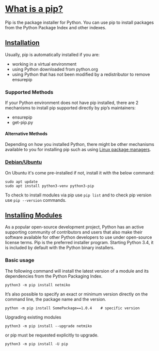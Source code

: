 # [What is a pip?](https://pypi.org/project/pip/)

Pip is the package installer for Python. You can use pip to install packages from the Python Package Index and other indexes.

## [Installation](https://pip.pypa.io/en/stable/installation/)

Usually, pip is automatically installed if you are:

- working in a virtual environment
- using Python downloaded from python.org
- using Python that has not been modified by a redistributor to remove ensurepip

### Supported Methods

If your Python environment does not have pip installed, there are 2 mechanisms to install pip supported directly by pip’s maintainers:

- ensurepip
- get-pip.py

#### Alternative Methods

Depending on how you installed Python, there might be other mechanisms available to you for installing pip such as using [Linux package managers](https://packaging.python.org/en/latest/guides/installing-using-linux-tools/#installing-pip-setuptools-wheel-with-linux-package-managers).

### [Debian/Ubuntu](https://packaging.python.org/en/latest/guides/installing-using-linux-tools/#id7)

On Ubuntu it's come pre-installed if not, install it with the below command:

```console
sudo apt update
sudo apt install python3-venv python3-pip
```

To check to install modules via pip use `pip list` and to check pip version use `pip --version` commands.

## [Installing Modules](https://docs.python.org/3.8/installing/index.html)

As a popular open-source development project, Python has an active supporting community of contributors and users that also make their software available for other Python developers to use under open-source license terms. Pip is the preferred installer program. Starting Python 3.4, it is included by default with the Python binary installers.

### Basic usage

The following command will install the latest version of a module and its dependencies from the Python Packaging Index.

```console
python3 -m pip install netmiko
```

It’s also possible to specify an exact or minimum version directly on the command line, the package name and the version.

```console
python -m pip install SomePackage==1.0.4    # specific version
```

Upgrading existing modules

```console
python3 -m pip install --upgrade netmiko
```

or pip must be requested explicitly to upgrade.

```console
python3 -m pip install -U pip
```
